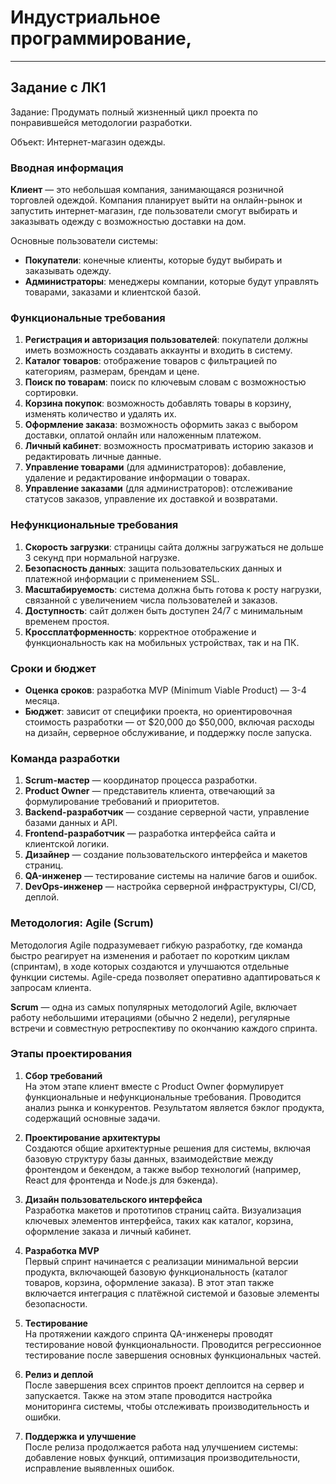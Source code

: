 # Индустриальное программирование, 


---
## Задание с ЛК1

Задание: Продумать полный жизненный цикл проекта по понравившейся методологии разработки.

Объект: Интернет-магазин одежды.

### Вводная информация
**Клиент** — это небольшая компания, занимающаяся розничной торговлей одеждой. Компания планирует выйти на онлайн-рынок и запустить интернет-магазин, где пользователи смогут выбирать и заказывать одежду с возможностью доставки на дом. 

Основные пользователи системы:
- **Покупатели**: конечные клиенты, которые будут выбирать и заказывать одежду.
- **Администраторы**: менеджеры компании, которые будут управлять товарами, заказами и клиентской базой.

### Функциональные требования
1. **Регистрация и авторизация пользователей**: покупатели должны иметь возможность создавать аккаунты и входить в систему.
2. **Каталог товаров**: отображение товаров с фильтрацией по категориям, размерам, брендам и цене.
3. **Поиск по товарам**: поиск по ключевым словам с возможностью сортировки.
4. **Корзина покупок**: возможность добавлять товары в корзину, изменять количество и удалять их.
5. **Оформление заказа**: возможность оформить заказ с выбором доставки, оплатой онлайн или наложенным платежом.
6. **Личный кабинет**: возможность просматривать историю заказов и редактировать личные данные.
7. **Управление товарами** (для администраторов): добавление, удаление и редактирование информации о товарах.
8. **Управление заказами** (для администраторов): отслеживание статусов заказов, управление их доставкой и возвратами.

### Нефункциональные требования
1. **Скорость загрузки**: страницы сайта должны загружаться не дольше 3 секунд при нормальной нагрузке.
2. **Безопасность данных**: защита пользовательских данных и платежной информации с применением SSL.
3. **Масштабируемость**: система должна быть готова к росту нагрузки, связанной с увеличением числа пользователей и заказов.
4. **Доступность**: сайт должен быть доступен 24/7 с минимальным временем простоя.
5. **Кроссплатформенность**: корректное отображение и функциональность как на мобильных устройствах, так и на ПК.

### Сроки и бюджет
- **Оценка сроков**: разработка MVP (Minimum Viable Product) — 3-4 месяца.
- **Бюджет**: зависит от специфики проекта, но ориентировочная стоимость разработки — от $20,000 до $50,000, включая расходы на дизайн, серверное обслуживание, и поддержку после запуска.

### Команда разработки
1. **Scrum-мастер** — координатор процесса разработки.
2. **Product Owner** — представитель клиента, отвечающий за формулирование требований и приоритетов.
3. **Backend-разработчик** — создание серверной части, управление базами данных и API.
4. **Frontend-разработчик** — разработка интерфейса сайта и клиентской логики.
5. **Дизайнер** — создание пользовательского интерфейса и макетов страниц.
6. **QA-инженер** — тестирование системы на наличие багов и ошибок.
7. **DevOps-инженер** — настройка серверной инфраструктуры, CI/CD, деплой.

### Методология: Agile (Scrum)
Методология Agile подразумевает гибкую разработку, где команда быстро реагирует на изменения и работает по коротким циклам (спринтам), в ходе которых создаются и улучшаются отдельные функции системы. Agile-среда позволяет оперативно адаптироваться к запросам клиента.

**Scrum** — одна из самых популярных методологий Agile, включает работу небольшими итерациями (обычно 2 недели), регулярные встречи и совместную ретроспективу по окончанию каждого спринта.

### Этапы проектирования

1. **Сбор требований**  
   На этом этапе клиент вместе с Product Owner формулирует функциональные и нефункциональные требования. Проводится анализ рынка и конкурентов. Результатом является бэклог продукта, содержащий основные задачи.

2. **Проектирование архитектуры**  
   Создаются общие архитектурные решения для системы, включая базовую структуру базы данных, взаимодействие между фронтендом и бекендом, а также выбор технологий (например, React для фронтенда и Node.js для бэкенда).

3. **Дизайн пользовательского интерфейса**  
   Разработка макетов и прототипов страниц сайта. Визуализация ключевых элементов интерфейса, таких как каталог, корзина, оформление заказа и личный кабинет.

4. **Разработка MVP**  
   Первый спринт начинается с реализации минимальной версии продукта, включающей базовую функциональность (каталог товаров, корзина, оформление заказа). В этот этап также включается интеграция с платёжной системой и базовые элементы безопасности.

5. **Тестирование**  
   На протяжении каждого спринта QA-инженеры проводят тестирование новой функциональности. Проводится регрессионное тестирование после завершения основных функциональных частей.

6. **Релиз и деплой**  
   После завершения всех спринтов проект деплоится на сервер и запускается. Также на этом этапе проводится настройка мониторинга системы, чтобы отслеживать производительность и ошибки.

7. **Поддержка и улучшение**  
   После релиза продолжается работа над улучшением системы: добавление новых функций, оптимизация производительности, исправление выявленных ошибок.

